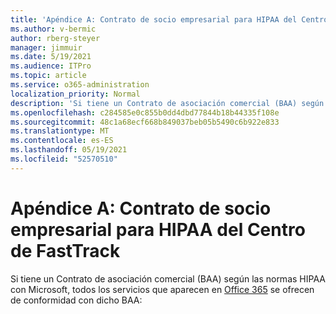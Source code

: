 ```yaml
---
title: 'Apéndice A: Contrato de socio empresarial para HIPAA del Centro de FastTrack'
ms.author: v-bermic
author: rberg-steyer
manager: jimmuir
ms.date: 5/19/2021
ms.audience: ITPro
ms.topic: article
ms.service: o365-administration
localization_priority: Normal
description: 'Si tiene un Contrato de asociación comercial (BAA) según las normas HIPAA con Microsoft para los servicios de FastTrack, todos los servicios que aparecen en FastTrack Center Benefit for Office 365 se incluyen en ese BAA excepto:'
ms.openlocfilehash: c284585e0c855b0dd4dbd77844b18b44335f108e
ms.sourcegitcommit: 48c1a68ecf668b849037beb05b5490c6b922e833
ms.translationtype: MT
ms.contentlocale: es-ES
ms.lasthandoff: 05/19/2021
ms.locfileid: "52570510"
---
```

# <a name="appendix-a---fasttrack-center-hipaa-business-associate-agreement"></a>Apéndice A: Contrato de socio empresarial para HIPAA del Centro de FastTrack

Si tiene un Contrato de asociación comercial (BAA) según las normas HIPAA con Microsoft, todos los servicios que aparecen en [Office 365](products-and-capabilities.md#office-365) se ofrecen de conformidad con dicho BAA:


